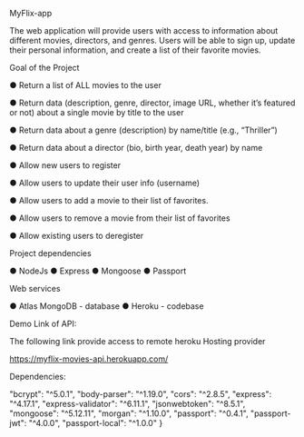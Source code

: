 MyFlix-app

The web application will provide users with access to information about
different movies, directors, and genres. Users will be able to sign up,
update their personal information, and create a list of their favorite
movies.

Goal of the Project

● Return a list of ALL movies to the user

● Return data (description, genre, director, image URL, whether it’s
featured or not) about a single movie by title to the user

● Return data about a genre (description) by name/title (e.g., “Thriller”)

● Return data about a director (bio, birth year, death year) by name

● Allow new users to register

● Allow users to update their user info (username)

● Allow users to add a movie to their list of favorites.

● Allow users to remove a movie from their list of favorites

● Allow existing users to deregister

Project dependencies

● NodeJs
● Express
● Mongoose
● Passport

Web services

● Atlas MongoDB - database
● Heroku - codebase

Demo Link of API:

The following link provide access to remote heroku Hosting provider

https://myflix-movies-api.herokuapp.com/

Dependencies:

"bcrypt": "^5.0.1",
    "body-parser": "^1.19.0",
    "cors": "^2.8.5",
    "express": "^4.17.1",
    "express-validator": "^6.11.1",
    "jsonwebtoken": "^8.5.1",
    "mongoose": "^5.12.11",
    "morgan": "^1.10.0",
    "passport": "^0.4.1",
    "passport-jwt": "^4.0.0",
    "passport-local": "^1.0.0"
  }
